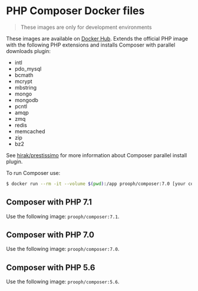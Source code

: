 # PHP Composer Docker files

> These images are only for development environments

These images are available on [Docker Hub](https://hub.docker.com/r/prooph/composer/).
Extends the official PHP image with the following PHP extensions and installs Composer with parallel downloads plugin:

* intl 
* pdo_mysql
* bcmath
* mcrypt
* mbstring
* mongo
* mongodb
* pcntl
* amqp
* zmq
* redis
* memcached
* zip
* bz2

See [hirak/prestissimo](https://github.com/hirak/prestissimo) for more information about Composer parallel 
install plugin.

To run Composer use:

```bash
$ docker run --rm -it --volume $(pwd):/app prooph/composer:7.0 [your composer command]
```

## Composer with PHP 7.1
Use the following image: `prooph/composer:7.1`.

## Composer with PHP 7.0
Use the following image: `prooph/composer:7.0`.

## Composer with PHP 5.6
Use the following image: `prooph/composer:5.6`.

